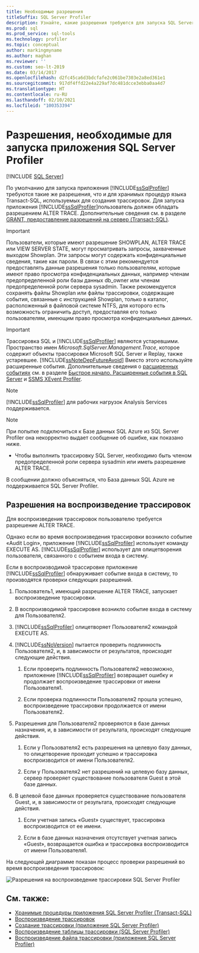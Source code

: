 ```yaml
---
title: Необходимые разрешения
titleSuffix: SQL Server Profiler
description: Узнайте, какие разрешения требуются для запуска SQL Server Profiler и воспроизведения трассировок, а также какие проверки выполняются во время воспроизведения.
ms.prod: sql
ms.prod_service: sql-tools
ms.technology: profiler
ms.topic: conceptual
author: markingmyname
ms.author: maghan
ms.reviewer: ''
ms.custom: seo-lt-2019
ms.date: 03/14/2017
ms.openlocfilehash: d2fc45ca6d3bdcfafe2c061be7303e2a8ed361e1
ms.sourcegitcommit: 917df4ffd22e4a229af7dc481dcce3ebba0aa4d7
ms.translationtype: HT
ms.contentlocale: ru-RU
ms.lasthandoff: 02/10/2021
ms.locfileid: "100353394"
---
```

# <a name="permissions-required-to-run-sql-server-profiler"></a>Разрешения, необходимые для запуска приложения SQL Server Profiler

 [!INCLUDE [SQL Server](../../includes/applies-to-version/sqlserver.md)]

По умолчанию для запуска приложения [!INCLUDE[ssSqlProfiler](../../includes/sssqlprofiler-md.md)] требуются такие же разрешения, что и для хранимых процедур языка Transact-SQL, используемых для создания трассировок. Для запуска приложения [!INCLUDE[ssSqlProfiler](../../includes/sssqlprofiler-md.md)]пользователь должен обладать разрешением ALTER TRACE. Дополнительные сведения см. в разделе [GRANT, предоставление разрешений на сервер (Transact-SQL)](../../t-sql/statements/grant-server-permissions-transact-sql.md).

> [!IMPORTANT]
> Пользователи, которые имеют разрешение SHOWPLAN, ALTER TRACE или VIEW SERVER STATE, могут просматривать запросы, захваченные выходом Showplan. Эти запросы могут содержать конфиденциальные сведения, такие как пароли. В связи с этим рекомендуется предоставлять данные разрешения только пользователям, которые имеют право просмотра конфиденциальных данных, например членам предопределенной роли базы данных db_owner или членам предопределенной роли сервера sysadmin. Также рекомендуется сохранять файлы Showplan или файлы трассировки, содержащие события, связанные с инструкцией Showplan, только в каталог, расположенный в файловой системе NTFS, для которого есть возможность ограничить доступ, предоставляя его только пользователям, имеющим право просмотра конфиденциальных данных.

> [!IMPORTANT]
> Трассировка SQL и [!INCLUDE[ssSqlProfiler](../../includes/sssqlprofiler-md.md)] являются устаревшими. Пространство имен *Microsoft.SqlServer.Management.Trace*, которое содержит объекты трассировки Microsoft SQL Server и Replay, также устаревшее.
> [!INCLUDE[ssNoteDepFutureAvoid](../../includes/ssnotedepfutureavoid-md.md)]
> Вместо этого используйте расширенные события. Дополнительные сведения о [расширенных событиях](../../relational-databases/extended-events/extended-events.md) см. в разделе [Быстрое начало. Расширенные события в SQL Server](../../relational-databases/extended-events/quick-start-extended-events-in-sql-server.md) и [SSMS XEvent Profiler](../../relational-databases/extended-events/use-the-ssms-xe-profiler.md).

> [!NOTE]
> [!INCLUDE[ssSqlProfiler](../../includes/sssqlprofiler-md.md)] для рабочих нагрузок Analysis Services поддерживается.

> [!NOTE]
> При попытке подключиться к Базе данных SQL Azure из SQL Server Profiler она некорректно выдает сообщение об ошибке, как показано ниже.
>
> - Чтобы выполнить трассировку SQL Server, необходимо быть членом предопределенной роли сервера sysadmin или иметь разрешение ALTER TRACE.
>
> В сообщении должно объясняться, что База данных SQL Azure не поддерживается SQL Server Profiler.

## <a name="permissions-used-to-replay-traces"></a>Разрешения на воспроизведение трассировок  
Для воспроизведения трассировок пользователю требуется разрешение ALTER TRACE.  

Однако если во время воспроизведения трассировки возникло событие «Audit Login», приложение [!INCLUDE[ssSqlProfiler](../../includes/sssqlprofiler-md.md)] использует команду EXECUTE AS. [!INCLUDE[ssSqlProfiler](../../includes/sssqlprofiler-md.md)] использует для олицетворения пользователя, связанного с событием входа в систему.  

Если в воспроизводимой трассировке приложение [!INCLUDE[ssSqlProfiler](../../includes/sssqlprofiler-md.md)] обнаруживает событие входа в систему, то производятся проверки следующих разрешений.

1. Пользователь1, имеющий разрешение ALTER TRACE, запускает воспроизведение трассировки.

2. В воспроизводимой трассировке возникло событие входа в систему для Пользователя2.

3. [!INCLUDE[ssSqlProfiler](../../includes/sssqlprofiler-md.md)] олицетворяет Пользователя2 командой EXECUTE AS.

4. [!INCLUDE[ssNoVersion](../../includes/ssnoversion-md.md)] пытается проверить подлинность Пользователя2, и, в зависимости от результатов, происходят следующие действия.

    1. Если проверить подлинность Пользователя2 невозможно, приложение [!INCLUDE[ssSqlProfiler](../../includes/sssqlprofiler-md.md)] возвращает ошибку и продолжает воспроизведение трассировки от имени Пользователя1.
  
    2. Если проверка подлинности Пользователя2 прошла успешно, воспроизведение трассировки продолжается от имени Пользователя2.
  
5. Разрешения для Пользователя2 проверяются в базе данных назначения, и, в зависимости от результата, происходят следующие действия.
  
    1. Если у Пользователя2 есть разрешения на целевую базу данных, то олицетворение проходит успешно и трассировка воспроизводится от имени Пользователя2.
  
    2. Если у Пользователя2 нет разрешений на целевую базу данных, сервер проверяет существование пользователя Guest в этой базе данных.

6. В целевой базе данных проверяется существование пользователя Guest, и, в зависимости от результата, происходят следующие действия.
 
    1.  Если учетная запись «Guest» существует, трассировка воспроизводится от ее имени.
  
    2.  Если в базе данных назначения отсутствует учетная запись «Guest», возвращается ошибка и трассировка воспроизводится от имени Пользователя1.
 
На следующей диаграмме показан процесс проверки разрешений во время воспроизведения трассировок:

![Разрешения на воспроизведение трассировки SQL Server Profiler](../../tools/sql-server-profiler/media/replaytracedecisiontree.gif)

## <a name="see-also"></a>См. также:
- [Хранимые процедуры приложения SQL Server Profiler (Transact-SQL)](../../relational-databases/system-stored-procedures/sql-server-profiler-stored-procedures-transact-sql.md)
- [Воспроизведение трассировок](../../tools/sql-server-profiler/replay-traces.md)
- [Создание трассировки (приложение SQL Server Profiler)](../../tools/sql-server-profiler/create-a-trace-sql-server-profiler.md)
- [Воспроизведение таблицы трассировки (SQL Server Profiler)](../../tools/sql-server-profiler/replay-a-trace-table-sql-server-profiler.md)
- [Воспроизведение файла трассировки (приложение SQL Server Profiler)](../../tools/sql-server-profiler/replay-a-trace-file-sql-server-profiler.md)
